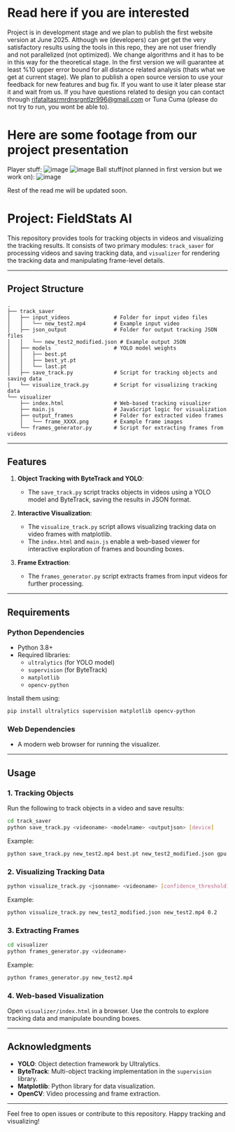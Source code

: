 # Read here if you are interested
Project is in development stage and we plan to publish the first website version at June 2025. Although we (developers) can get get the very satisfactory results using the tools in this repo, they are not user friendly and not parallelized (not optimized). We change algorithms and it has to be in this way for the theoretical stage. In the first version we will guarantee at least %10 upper error bound for all distance related analysis (thats what we get at current stage). 
We plan to publish a open source version to use your feedback for new features and bug fix. 
If you want to use it later please star it and wait from us. 
If you have questions related to design you can contact through rifataltasrmrdnsrgntlzr996@gmail.com or Tuna Cuma (please do not try to run, you wont be able to). 


# Here are some footage from our project presentation 
Player stuff:
![image](https://github.com/user-attachments/assets/cc62adb8-9144-47fd-aa8e-68808e64fc1a)
![image](https://github.com/user-attachments/assets/6d63bf6a-c09e-416f-99e3-7cc6de63ee1c)
Ball stuff(not planned in first version but we work on): 
![image](https://github.com/user-attachments/assets/c69d0325-94e8-4049-b59d-2e727f1b6540)
    



Rest of the read me will be updated soon.


# Project: FieldStats AI

This repository provides tools for tracking objects in videos and visualizing the tracking results. It consists of two primary modules: `track_saver` for processing videos and saving tracking data, and `visualizer` for rendering the tracking data and manipulating frame-level details.

---

## Project Structure

```
.
├── track_saver
│   ├── input_videos              # Folder for input video files
│   │   └── new_test2.mp4         # Example input video
│   ├── json_output               # Folder for output tracking JSON files
│   │   └── new_test2_modified.json # Example output JSON
│   ├── models                    # YOLO model weights
│   │   ├── best.pt
│   │   ├── best_yt.pt
│   │   └── last.pt
│   ├── save_track.py             # Script for tracking objects and saving data
│   └── visualize_track.py        # Script for visualizing tracking data
└── visualizer
    ├── index.html                # Web-based tracking visualizer
    ├── main.js                   # JavaScript logic for visualization
    ├── output_frames             # Folder for extracted video frames
    │   └── frame_XXXX.png        # Example frame images
    └── frames_generator.py       # Script for extracting frames from videos
```

---

## Features

1. **Object Tracking with ByteTrack and YOLO**:
   - The `save_track.py` script tracks objects in videos using a YOLO model and ByteTrack, saving the results in JSON format.

2. **Interactive Visualization**:
   - The `visualize_track.py` script allows visualizing tracking data on video frames with matplotlib.
   - The `index.html` and `main.js` enable a web-based viewer for interactive exploration of frames and bounding boxes.

3. **Frame Extraction**:
   - The `frames_generator.py` script extracts frames from input videos for further processing.

---

## Requirements

### Python Dependencies
- Python 3.8+
- Required libraries:
  - `ultralytics` (for YOLO model)
  - `supervision` (for ByteTrack)
  - `matplotlib`
  - `opencv-python`

Install them using:
```bash
pip install ultralytics supervision matplotlib opencv-python
```

### Web Dependencies
- A modern web browser for running the visualizer.

---

## Usage

### 1. Tracking Objects
Run the following to track objects in a video and save results:
```bash
cd track_saver
python save_track.py <videoname> <modelname> <outputjson> [device]
```
Example:
```bash
python save_track.py new_test2.mp4 best.pt new_test2_modified.json gpu
```

### 2. Visualizing Tracking Data
```bash
python visualize_track.py <jsonname> <videoname> [confidence_threshold]
```
Example:
```bash
python visualize_track.py new_test2_modified.json new_test2.mp4 0.2
```

### 3. Extracting Frames
```bash
cd visualizer
python frames_generator.py <videoname>
```
Example:
```bash
python frames_generator.py new_test2.mp4
```

### 4. Web-based Visualization
Open `visualizer/index.html` in a browser. Use the controls to explore tracking data and manipulate bounding boxes.

---


## Acknowledgments

- **YOLO**: Object detection framework by Ultralytics.
- **ByteTrack**: Multi-object tracking implementation in the `supervision` library.
- **Matplotlib**: Python library for data visualization.
- **OpenCV**: Video processing and frame extraction.

---

Feel free to open issues or contribute to this repository. Happy tracking and visualizing!

